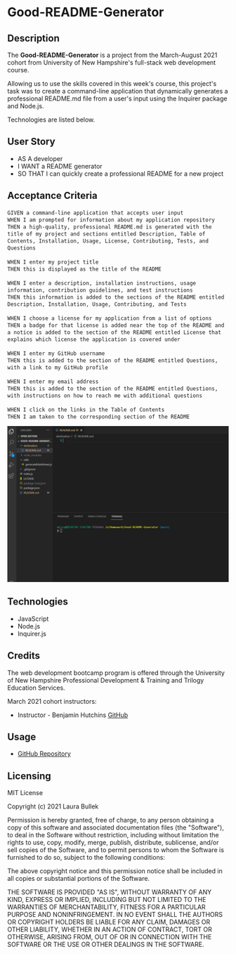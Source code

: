 # Good-README-Generator

## Description
The **Good-README-Generator** is a project from the March-August 2021 cohort from University of New Hampshire's full-stack web development course. 

Allowing us to use the skills covered in this week's course, this project's task was to create a command-line application that dynamically generates a professional README.md file from a user's input using the Inquirer package and Node.js. 

Technologies are listed below.  

## User Story
 - AS A developer
 - I WANT a README generator
 - SO THAT I can quickly create a professional README for a new project

## Acceptance Criteria
```
GIVEN a command-line application that accepts user input
WHEN I am prompted for information about my application repository
THEN a high-quality, professional README.md is generated with the title of my project and sections entitled Description, Table of Contents, Installation, Usage, License, Contributing, Tests, and Questions

WHEN I enter my project title
THEN this is displayed as the title of the README

WHEN I enter a description, installation instructions, usage information, contribution guidelines, and test instructions
THEN this information is added to the sections of the README entitled Description, Installation, Usage, Contributing, and Tests

WHEN I choose a license for my application from a list of options
THEN a badge for that license is added near the top of the README and a notice is added to the section of the README entitled License that explains which license the application is covered under

WHEN I enter my GitHub username
THEN this is added to the section of the README entitled Questions, with a link to my GitHub profile

WHEN I enter my email address
THEN this is added to the section of the README entitled Questions, with instructions on how to reach me with additional questions

WHEN I click on the links in the Table of Contents
THEN I am taken to the corresponding section of the README
```
![README Walkthrough Video](./assets/Good-README-Generator-Walkthrough.gif)

## Technologies
 - JavaScript
 - Node.js
 - Inquirer.js

## Credits 
The web development bootcamp program is offered through the University of New Hampshire Professional Development & Training and Trilogy Education Services.

March 2021 cohort instructors:
- Instructor - Benjamin Hutchins [GitHub](https://github.com/benhutchins)

## Usage
* [GitHub Repository](https://github.com/Laura-Bullek/Good-README-Generator)

## Licensing
MIT License

Copyright (c) 2021 Laura Bullek

Permission is hereby granted, free of charge, to any person obtaining a copy
of this software and associated documentation files (the "Software"), to deal
in the Software without restriction, including without limitation the rights
to use, copy, modify, merge, publish, distribute, sublicense, and/or sell
copies of the Software, and to permit persons to whom the Software is
furnished to do so, subject to the following conditions:

The above copyright notice and this permission notice shall be included in all
copies or substantial portions of the Software.

THE SOFTWARE IS PROVIDED "AS IS", WITHOUT WARRANTY OF ANY KIND, EXPRESS OR
IMPLIED, INCLUDING BUT NOT LIMITED TO THE WARRANTIES OF MERCHANTABILITY,
FITNESS FOR A PARTICULAR PURPOSE AND NONINFRINGEMENT. IN NO EVENT SHALL THE
AUTHORS OR COPYRIGHT HOLDERS BE LIABLE FOR ANY CLAIM, DAMAGES OR OTHER
LIABILITY, WHETHER IN AN ACTION OF CONTRACT, TORT OR OTHERWISE, ARISING FROM,
OUT OF OR IN CONNECTION WITH THE SOFTWARE OR THE USE OR OTHER DEALINGS IN THE
SOFTWARE.